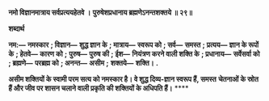 **नमो विज्ञानमात्राय सर्वप्रत्ययहेतवे ।** **पुरुषेशप्रधानाय ब्रह्मणेऽनन्तशक्तये ॥ २९॥** 

**शब्दार्थ** 

**नम:—** **नमस्कार** **; विज्ञान—** **शुद्ध ज्ञान के** **; मात्राय—** **स्वरूप को** **; सर्व—** **समस्त** **; प्रत्यय—** **ज्ञान के रूपों के** **; हेतवे—** **कारण को** **;** **पुरुष—** **पुरुष की** **; ईश—** **नियंत्रण करने वाली शक्ति के** **; प्रधानाय—** **सर्वेसर्वा को** **; ब्रह्मणे—** **परब्रह्म को** **; अनन्त—** **असीम** **;** **शक्तये—** **शक्ति।** **.** 

**असीम शक्तियों के स्वामी परम सत्य को नमस्कार है। वे शुद्ध दिव्य-ज्ञान स्वरूप हैं, समस्त** **चेतनाओं के स्रोत हैं और जीव पर शासन चलाने वाली प्रकृति की शक्तियों के अधिपति हैं।** **** 